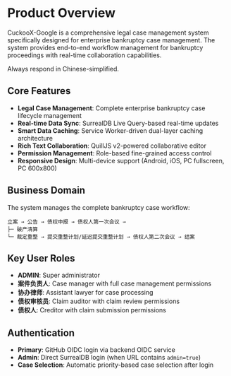 # Product Overview

CuckooX-Google is a comprehensive legal case management system specifically designed for enterprise bankruptcy case management. The system provides end-to-end workflow management for bankruptcy proceedings with real-time collaboration capabilities.


Always respond in Chinese-simplified.

## Core Features

- **Legal Case Management**: Complete enterprise bankruptcy case lifecycle management
- **Real-time Data Sync**: SurrealDB Live Query-based real-time updates
- **Smart Data Caching**: Service Worker-driven dual-layer caching architecture
- **Rich Text Collaboration**: QuillJS v2-powered collaborative editor
- **Permission Management**: Role-based fine-grained access control
- **Responsive Design**: Multi-device support (Android, iOS, PC fullscreen, PC 600x800)

## Business Domain

The system manages the complete bankruptcy case workflow:
```
立案 → 公告 → 债权申报 → 债权人第一次会议 → 
├─ 破产清算
└─ 裁定重整 → 提交重整计划/延迟提交重整计划 → 债权人第二次会议 → 结案
```

## Key User Roles

- **ADMIN**: Super administrator
- **案件负责人**: Case manager with full case management permissions
- **协办律师**: Assistant lawyer for case processing
- **债权审核员**: Claim auditor with claim review permissions
- **债权人**: Creditor with claim submission permissions

## Authentication

- **Primary**: GitHub OIDC login via backend OIDC service
- **Admin**: Direct SurrealDB login (when URL contains `admin=true`)
- **Case Selection**: Automatic priority-based case selection after login